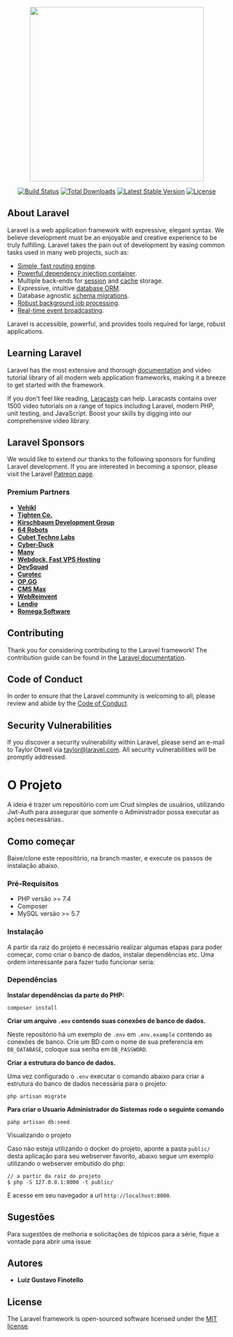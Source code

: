 <p align="center"><a href="https://laravel.com" target="_blank"><img src="https://raw.githubusercontent.com/laravel/art/master/logo-lockup/5%20SVG/2%20CMYK/1%20Full%20Color/laravel-logolockup-cmyk-red.svg" width="400"></a></p>

<p align="center">
<a href="https://travis-ci.org/laravel/framework"><img src="https://travis-ci.org/laravel/framework.svg" alt="Build Status"></a>
<a href="https://packagist.org/packages/laravel/framework"><img src="https://img.shields.io/packagist/dt/laravel/framework" alt="Total Downloads"></a>
<a href="https://packagist.org/packages/laravel/framework"><img src="https://img.shields.io/packagist/v/laravel/framework" alt="Latest Stable Version"></a>
<a href="https://packagist.org/packages/laravel/framework"><img src="https://img.shields.io/packagist/l/laravel/framework" alt="License"></a>
</p>

## About Laravel

Laravel is a web application framework with expressive, elegant syntax. We believe development must be an enjoyable and creative experience to be truly fulfilling. Laravel takes the pain out of development by easing common tasks used in many web projects, such as:

-   [Simple, fast routing engine](https://laravel.com/docs/routing).
-   [Powerful dependency injection container](https://laravel.com/docs/container).
-   Multiple back-ends for [session](https://laravel.com/docs/session) and [cache](https://laravel.com/docs/cache) storage.
-   Expressive, intuitive [database ORM](https://laravel.com/docs/eloquent).
-   Database agnostic [schema migrations](https://laravel.com/docs/migrations).
-   [Robust background job processing](https://laravel.com/docs/queues).
-   [Real-time event broadcasting](https://laravel.com/docs/broadcasting).

Laravel is accessible, powerful, and provides tools required for large, robust applications.

## Learning Laravel

Laravel has the most extensive and thorough [documentation](https://laravel.com/docs) and video tutorial library of all modern web application frameworks, making it a breeze to get started with the framework.

If you don't feel like reading, [Laracasts](https://laracasts.com) can help. Laracasts contains over 1500 video tutorials on a range of topics including Laravel, modern PHP, unit testing, and JavaScript. Boost your skills by digging into our comprehensive video library.

## Laravel Sponsors

We would like to extend our thanks to the following sponsors for funding Laravel development. If you are interested in becoming a sponsor, please visit the Laravel [Patreon page](https://patreon.com/taylorotwell).

### Premium Partners

-   **[Vehikl](https://vehikl.com/)**
-   **[Tighten Co.](https://tighten.co)**
-   **[Kirschbaum Development Group](https://kirschbaumdevelopment.com)**
-   **[64 Robots](https://64robots.com)**
-   **[Cubet Techno Labs](https://cubettech.com)**
-   **[Cyber-Duck](https://cyber-duck.co.uk)**
-   **[Many](https://www.many.co.uk)**
-   **[Webdock, Fast VPS Hosting](https://www.webdock.io/en)**
-   **[DevSquad](https://devsquad.com)**
-   **[Curotec](https://www.curotec.com/services/technologies/laravel/)**
-   **[OP.GG](https://op.gg)**
-   **[CMS Max](https://www.cmsmax.com/)**
-   **[WebReinvent](https://webreinvent.com/?utm_source=laravel&utm_medium=github&utm_campaign=patreon-sponsors)**
-   **[Lendio](https://lendio.com)**
-   **[Romega Software](https://romegasoftware.com)**

## Contributing

Thank you for considering contributing to the Laravel framework! The contribution guide can be found in the [Laravel documentation](https://laravel.com/docs/contributions).

## Code of Conduct

In order to ensure that the Laravel community is welcoming to all, please review and abide by the [Code of Conduct](https://laravel.com/docs/contributions#code-of-conduct).

## Security Vulnerabilities

If you discover a security vulnerability within Laravel, please send an e-mail to Taylor Otwell via [taylor@laravel.com](mailto:taylor@laravel.com). All security vulnerabilities will be promptly addressed.

# O Projeto

A ideia é trazer um repositório com um Crud simples de usuários, utilizando Jwt-Auth para assegurar que somente o Administrador possa executar as ações necessárias..

## Como começar

Baixe/clone este repositório, na branch master, e execute os passos de instalação abaixo.

### Pré-Requisitos

-   PHP versão >= 7.4
-   Composer
-   MySQL versão >= 5.7

### Instalação

A partir da raiz do projeto é necessário realizar algumas etapas para poder começar, como criar o banco de dados, instalar dependências etc. Uma ordem interessante para fazer tudo funcionar seria:

### Dependências

**Instalar dependências da parte do PHP:**

```
composer install
```

**Criar um arquivo `.env` contendo suas conexões de banco de dados.**

Neste repositório há um exemplo de `.env` em `.env.example` contendo as conexões de banco. Crie um BD com o nome de sua preferencia em `DB_DATABASE`, coloque sua senha em `DB_PASSWORD`.

**Criar a estrutura do banco de dados.**

Uma vez configurado o `.env` executar o comando abaixo para criar a estrutura do banco de dados necessária para o projeto:

```
php artisan migrate
```

**Para criar o Usuario Administrador do Sistemas rode o seguinte comando**

```
pahp artisan db:seed
```

Visualizando o projeto

Caso não esteja utilizando o docker do projeto, aponte a pasta `public/` desta aplicação para seu webserver favorito, abaixo segue um exemplo utilizando o webserver embutido do php:

```
// a partir da raiz do projeto
$ php -S 127.0.0.1:8000 -t public/
```

E acesse em seu navegador a url `http://localhost:8000`.

## Sugestões

Para sugestões de melhoria e solicitações de tópicos para a série, fique a vontade para abrir uma issue

## Autores

-   **Luiz Gustavo Finotello**

## License

The Laravel framework is open-sourced software licensed under the [MIT license](https://opensource.org/licenses/MIT).
